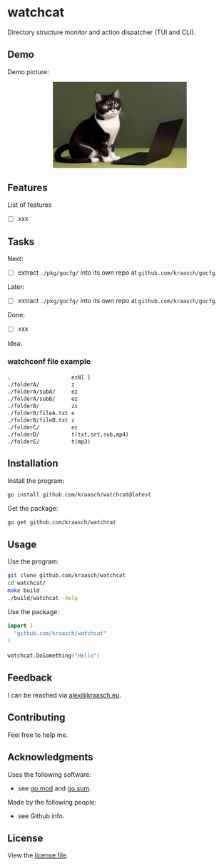 
# watchcat

Directory structure monitor and action dispatcher (TUI and CLI). 

## Demo

Demo picture:

<p align="center">
  <img src="./resources/example.png" width="300"/>
</p>

## Features

List of features

  - [ ] xxx

## Tasks

Next:

  - [ ] extract `./pkg/gocfg/` into its own repo at `github.com/kraasch/gocfg`.

Later:

  - [ ] extract `./pkg/gocfg/` into its own repo at `github.com/kraasch/gocfg`.

Done:

  - [ ] xxx

Idea:

### watchconf file example

```text
.                   ezN[ ]
./folderA/          z
./folderA/subA/     ez
./folderA/subB/     ez
./folderB/          zs
./folderB/fileA.txt e
./folderB/fileB.txt z
./folderC/          ez
./folderD/          t(txt,srt,sub,mp4)
./folderE/          t(mp3)
```
## Installation

Install the program:

```bash
go install github.com/kraasch/watchcat@latest
```

Get the package:

```bash
go get github.com/kraasch/watchcat
```

## Usage

Use the program:

```bash
git clone github.com/kraasch/watchcat
cd watchcat/
make build
./build/watchcat -help
```

Use the package:

```go
import (
  "github.com/kraasch/watchcat"
)

watchcat.DoSomething("Hello")
```

## Feedback

I can be reached via [alex@kraasch.eu](mailto:alex@kraasch.eu).

## Contributing

Feel free to help me.

## Acknowledgments

Uses the following software:

  - see [go.mod](./go.mod) and [go.sum](./go.sum).

Made by the following people:

  - see Github info.

## License

View the [license file](./LICENSE).

